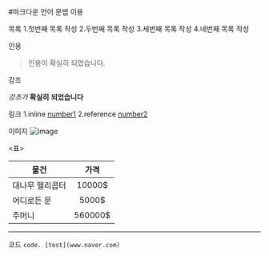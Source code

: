#마크다운 언어 문법 이용

목록
1.첫번째 목록 작성
2.두번째 목록 작성
3.세번째 목록 작성
4.네번째 목록 작성

인용

> 인용이
> 확실히
> 되었습니다.

강조

*강조가*
**확실히**
**되었습니다**

링크
1.inline
[number1](http://blog.kalkin7.com/2014/02/10/lets-write-using-markdown/#31)
2.reference
[number2][information]


이미지
![image](http://image.anionetv.com/anionetv_img/program/201412261944230828_b.jpg)


<표>





| 물건           |    가격       | 
| -------------- |:-------------:| 
| 대나무 헬리콥터|10000$         |
| 어디로든 문    | 5000$         |  
| 주머니         | 560000$       |  



****


코드
`code. [test](www.naver.com)`




[information]: https://github.com/

